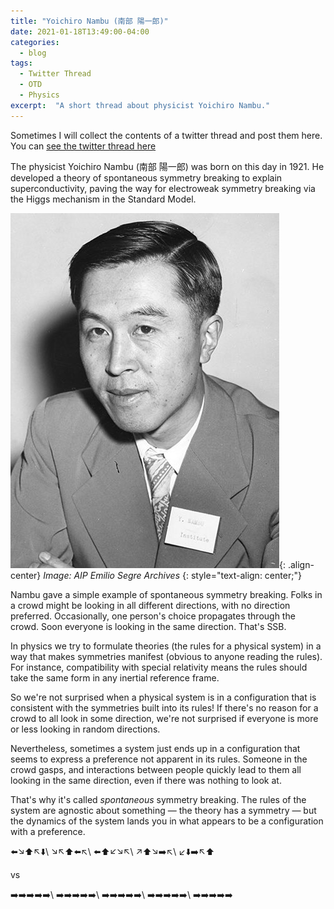```yaml
---
title: "Yoichiro Nambu (南部 陽一郎)"
date: 2021-01-18T13:49:00-04:00
categories:
  - blog
tags:
  - Twitter Thread
  - OTD
  - Physics
excerpt:  "A short thread about physicist Yoichiro Nambu."
---
```

Sometimes I will collect the contents of a twitter thread and post them here. You can [see the twitter thread here](https://twitter.com/mcnees/status/1218538266762383361)

The physicist Yoichiro Nambu (南部 陽一郎) was born on this day in 1921. He developed a theory of spontaneous symmetry breaking to explain superconductivity, paving the way for electroweak symmetry breaking via the Higgs mechanism in the Standard Model.


![image-center](/assets/images/nambu.jpeg){: .align-center}
*Image: AIP Emilio Segre Archives*
{: style="text-align: center;"}

Nambu gave a simple example of spontaneous symmetry breaking. Folks in a crowd might be looking in all different directions, with no direction preferred. Occasionally, one person's choice propagates through the crowd. Soon everyone is looking in the same direction. That's SSB.

In physics we try to formulate theories (the rules for a physical system) in a way that makes symmetries manifest (obvious to anyone reading the rules). For instance, compatibility with special relativity means the rules should take the same form in any inertial reference frame.

So we're not surprised when a physical system is in a configuration that is consistent with the symmetries built into its rules! If there's no reason for a crowd to all look in some direction, we're not surprised if everyone is more or less looking in random directions.

Nevertheless, sometimes a system just ends up in a configuration that seems to express a preference not apparent in its rules. Someone in the crowd gasps, and interactions between people quickly lead to them all looking in the same direction, even if there was nothing to look at.

That's why it's called *spontaneous* symmetry breaking. The rules of the system are agnostic about something — the theory has a symmetry — but the dynamics of the system lands you in what appears to be a configuration with a preference.

:arrow_left::arrow_lower_right::arrow_up::arrow_upper_left::arrow_down:\\
:arrow_lower_right::arrow_upper_left::arrow_up::arrow_left::arrow_upper_left:\\
:arrow_left::arrow_up::arrow_lower_left::arrow_lower_right::arrow_upper_left:\\
:arrow_upper_right::arrow_up::arrow_lower_right::arrow_right::arrow_upper_left:\\
:arrow_lower_left::arrow_down::arrow_right::arrow_upper_left::arrow_up:

vs

:arrow_right::arrow_right::arrow_right::arrow_right::arrow_right:\\
:arrow_right::arrow_right::arrow_right::arrow_right::arrow_right:\\
:arrow_right::arrow_right::arrow_right::arrow_right::arrow_right:\\
:arrow_right::arrow_right::arrow_right::arrow_right::arrow_right:\\
:arrow_right::arrow_right::arrow_right::arrow_right::arrow_right:



[wooboythelake]: https://twitter.com/mcnees/status/1324200235913064449
